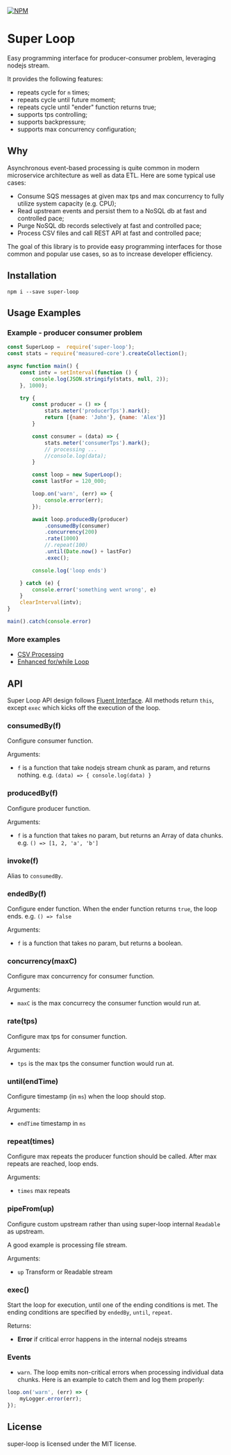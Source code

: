 [![NPM](https://nodei.co/npm/super-loop.png)](https://www.npmjs.com/package/super-loop)

# Super Loop

Easy programming interface for producer-consumer problem, leveraging nodejs stream. 

It provides the following features: 
* repeats cycle for `n` times;
* repeats cycle until future moment;
* repeats cycle until "ender" function returns true;
* supports tps controlling;
* supports backpressure;
* supports max concurrency configuration;

## Why

Asynchronous event-based processing is quite common in modern microservice architecture as well as data ETL. Here are some typical use cases: 

* Consume SQS messages at given max tps and max concurrency to fully utilize system capacity (e.g. CPU);
* Read upstream events and persist them to a NoSQL db at fast and controlled pace;
* Purge NoSQL db records selectively at fast and controlled pace;
* Process CSV files and call REST API at fast and controlled pace;


The goal of this library is to provide easy programming interfaces for those common and popular use cases, so as to increase developer efficiency. 


## Installation

```shell
npm i --save super-loop
```

## Usage Examples

### Example - producer consumer problem

```js
const SuperLoop =  require('super-loop');
const stats = require('measured-core').createCollection();

async function main() {
    const intv = setInterval(function () {
        console.log(JSON.stringify(stats, null, 2));
    }, 1000);

    try {
        const producer = () => {
            stats.meter('producerTps').mark();
            return [{name: 'John'}, {name: 'Alex'}]
        }

        const consumer = (data) => {
            stats.meter('consumerTps').mark();
            // processing ...
            //console.log(data);
        }

        const loop = new SuperLoop();
        const lastFor = 120_000;

        loop.on('warn', (err) => {
            console.error(err);
        });

        await loop.producedBy(producer)
            .consumedBy(consumer)
            .concurrency(200)
            .rate(1000)
            //.repeat(100)
            .until(Date.now() + lastFor)
            .exec();

        console.log('loop ends')

    } catch (e) {
        console.error('something went wrong', e)
    }
    clearInterval(intv);
}

main().catch(console.error)
```

### More examples
* [CSV Processing](https://github.com/simple-dev-tools/super-loop/blob/main/examples/csv_processor.js)
* [Enhanced for/while Loop](https://github.com/simple-dev-tools/super-loop/blob/main/simple_loop.js)


## API

Super Loop API design follows [Fluent Interface](https://en.wikipedia.org/wiki/Fluent_interface).  All methods return `this`, except `exec` which kicks off the execution of the loop.

### consumedBy(f)

Configure consumer function. 

Arguments: 
* `f` is a function that take nodejs stream chunk as param, and returns nothing. e.g. `(data) => { console.log(data) }` 

### producedBy(f)

Configure producer function.

Arguments: 
* `f` is a function that takes no param, but returns an Array of data chunks. e.g. `() => [1, 2, 'a', 'b']`

### invoke(f)

Alias to `consumedBy`. 

### endedBy(f)

Configure ender function. When the ender function returns `true`, the loop ends. e.g. `() => false`

Arguments: 
* `f` is a function that takes no param, but returns a boolean.  

### concurrency(maxC)

Configure max concurrency for consumer function.

Arguments: 
* `maxC` is the max concurrecy the consumer function would run at. 

### rate(tps)

Configure max tps for consumer function.

Arguments: 
* `tps` is the max tps the consumer function would run at. 

### until(endTime)

Configure timestamp (in `ms`) when the loop should stop. 

Arguments: 
* `endTime` timestamp in `ms`

### repeat(times)

Configure max repeats the producer function should be called. After max repeats are reached, loop ends. 

Arguments: 
* `times` max repeats

### pipeFrom(up) 

Configure custom upstream rather than using super-loop internal `Readable` as upstream. 

A good example is processing file stream.

Arguments:
* `up` Transform or Readable stream 

### exec() 

Start the loop for execution, until one of the ending conditions is met. The ending conditions are specified by `endedBy`, `until`, `repeat`. 

Returns:

* __Error__ if critical error happens in the internal nodejs streams

### Events

* `warn`. The loop emits non-critical errors when processing individual data chunks. Here is an example to catch them and log them properly: 

```js
loop.on('warn', (err) => {
    myLogger.error(err);
});
```


## License
super-loop is licensed under the MIT license.
